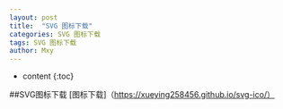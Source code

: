 ```yaml
---
layout: post
title:  "SVG 图标下载"
categories: SVG 图标下载
tags: SVG 图标下载
author: Mxy
---
```


* content
{:toc}

##SVG图标下载
[图标下载]（https://xueying258456.github.io/svg-ico/）

